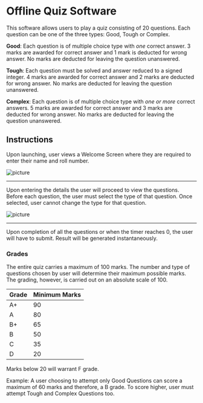# Offline Quiz Software
This software allows users to play a quiz consisting of 20 questions. 
Each question can be one of the three types: Good, Tough or Complex. 

**Good**: Each question is of multiple choice type with *one* correct answer. 3 marks are awarded for correct answer and 
1 mark is deducted for wrong answer. No marks are deducted for leaving the question unanswered.

**Tough**: Each question must be solved and answer reduced to a signed integer. 4 marks are awarded for correct answer and
2 marks are deducted for wrong answer. No marks are deducted for leaving the question unanswered.

**Complex**: Each question is of multiple choice type with *one or more* correct answers. 5 marks are awarded for correct answer
and 3 marks are deducted for wrong answer. No marks are deducted for leaving the question unanswered. 

## Instructions

Upon launching, user views a Welcome Screen where they are required to enter their name and roll number.

![picture](http://i.imgur.com/lCSAYX2.png)
- - - - - - - - -

Upon entering the details the user will proceed to view the questions. Before each question, the user must select the type of 
that question. Once selected, user cannot change the type for that question.

![picture](http://i.imgur.com/5NfONt1.png)
- - - - - - - - - 

Upon completion of all the questions or when the timer reaches 0, the user will have to submit. Result will be generated
instantaneously.

### Grades

The entire quiz carries a maximum of 100 marks. The number and type of questions chosen by user will determine their maximum 
possible marks. The grading, however, is carried out on an absolute scale of 100.

Grade  |Minimum Marks
------------- | -------------
A+  | 90
A | 80
B+ | 65
B | 50
C | 35
D | 20

Marks below 20 will warrant F grade. 

Example: A user choosing to attempt only Good Questions can score a maximum of 60 marks and therefore, a B grade.
To score higher, user must attempt Tough and Complex Questions too.

